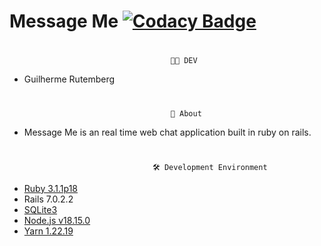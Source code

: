 # Message Me [![Codacy Badge](https://app.codacy.com/project/badge/Grade/dddedf08c28d407f9a3f2dec8292711e)](https://app.codacy.com/gh/GuiSysLima/MessageMe/dashboard?utm_source=gh&utm_medium=referral&utm_content=&utm_campaign=Badge_grade)
#
                                        👨‍💻 DEV
* Guilherme Rutemberg
#
                                        📍 About
* Message Me is an real time web chat application built in ruby on rails.
#
                                    🛠️ Development Environment

* [Ruby 3.1.1p18](https://github.com/oneclick/rubyinstaller2/releases/download/RubyInstaller-3.1.1-1/rubyinstaller-devkit-3.1.1-1-x64.exe)
* Rails 7.0.2.2
* [SQLite3](https://www.sqlite.org/2023/sqlite-tools-win32-x86-3420000.zip)
* [Node.js v18.15.0](https://nodejs.org/en)
* [Yarn 1.22.19](https://github.com/yarnpkg/yarn/releases/download/v1.22.15/yarn-1.22.15.msi)